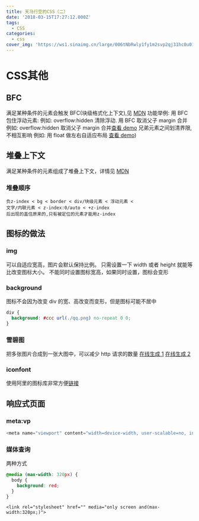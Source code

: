 ```yaml
---
title: 天马行空的CSS（二）
date: '2018-03-15T17:27:12.000Z'
tags:
  - CSS
categories:
  - css
cover_img: 'https://ws1.sinaimg.cn/large/006tNbRwly1fy1m2svp2qj31hc0u01kx.jpg'
---
```


# CSS其他

## BFC

满足某种条件的元素会触发 BFC\(块级格式化上下文\),见 [MDN](https://developer.mozilla.org/zh-CN/docs/Web/Guide/CSS/Block_formatting_context) 功能举例: 用 BFC 包住浮动元素: 例如: overflow:hidden 清除浮动. 用 BFC 取消父子 margin 合并 例如: overflow:hidden 取消父子 margin 合并[查看 demo](http://jsbin.com/conulod/1/edit?html,css,js,output) 兄弟元素之间划清界限,不相互影响 例如: 用 float 做左右自适应布局 [查看 demo](http://js.jirengu.com/loyobireze/1/edit)\)

## 堆叠上下文

满足某种条件的元素组成了堆叠上下文，详情见 [MDN](https://developer.mozilla.org/zh-CN/docs/Web/Guide/CSS/Understanding_z_index/The_stacking_context)

### 堆叠顺序

```markup
负z-index < bg < border < div/块级元素 < 浮动元素 <
文字/内联元素 < z-index:0/auto < +z-index
后出现的盖住原来的,只有被定位的元素才能用z-index
```

## 图标的做法

### img

可以自适应宽高，图片会默认保持比例。 只需设置一下 width 或者 height 就能等比改变图标大小。 不能同时设置图标宽高，如果同时设置，图标会变形

### background

图标不会因为改变 div 的宽、高改变而变形，但是图标可能不居中

```css
div {
  background: #ccc url(./qq.png) no-repeat 0 0;
}
```

### 雪碧图

把多张图片合成到一张大图中，可以减少 http 请求的数量 [在线生成 1](https://www.toptal.com/developers/css/sprite-generator) [在线生成 2](http://css.spritegen.com/)

### iconfont

使用阿里的图标库非常方便[链接](http://iconfont.cn/)

## 响应式页面

### meta:vp

```javascript
<meta name="viewport" content="width=device-width, user-scalable=no, initial-scale=1.0, maximum-scale=1.0, minimum-scale=1.0">
```

### 媒体查询

两种方式

```css
@media (max-width: 320px) {
  body {
    background: red;
  }
}
```

```markup
<link rel="stylesheet" href="" media="only screen and(max-width:320px;)">
```

